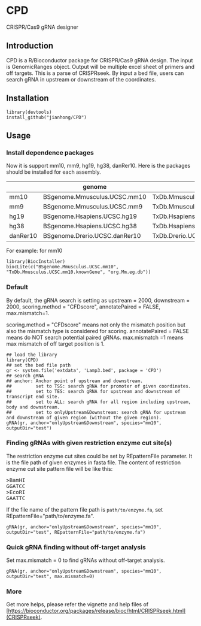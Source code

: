 # CPD
CRISPR/Cas9 gRNA designer

## Introduction

CPD is a R/Bioconductor package for CRISPR/Cas9 gRNA design. 
The input is GenomicRanges object. 
Output will be multiple excel sheet of primers and off targets.
This is a parse of CRISPRseek. By input a bed file, users can
search gRNA in upstream or downstream of the coordinates.

## Installation

```
library(devtools)
install_github("jianhong/CPD")
```

## Usage

### Install dependence packages

Now it is support mm10, mm9, hg19, hg38, danRer10. Here is the packages should be installed for each assembly.

|          | genome                          | txdb                                 | orgAnn      
| -------- | ------------------------------- | ------------------------------------ | ------------
| mm10     | BSgenome.Mmusculus.UCSC.mm10    | TxDb.Mmusculus.UCSC.mm10.knownGene   | org.Mm.eg.db
| mm9      | BSgenome.Mmusculus.UCSC.mm9     | TxDb.Mmusculus.UCSC.mm9.knownGene    | org.Mm.eg.db
| hg19     | BSgenome.Hsapiens.UCSC.hg19     | TxDb.Hsapiens.UCSC.hg19.knownGene    | org.Hs.eg.db
| hg38     | BSgenome.Hsapiens.UCSC.hg38     | TxDb.Hsapiens.UCSC.hg38.knownGene    | org.Hs.eg.db
| danRer10 | BSgenome.Drerio.UCSC.danRer10   | TxDb.Drerio.UCSC.danRer10.refGene    | org.Dr.eg.db

For example: for mm10
```
library(BiocInstaller)
biocLite(c("BSgenome.Mmusculus.UCSC.mm10", "TxDb.Mmusculus.UCSC.mm10.knownGene", "org.Mm.eg.db"))
```

### Default

By default, the gRNA search is setting as upstream = 2000, downstream = 2000, 
scoring.method = "CFDscore", annotatePaired = FALSE, max.mismatch=1.

 scoring.method = "CFDscore" means not only the mismatch position but also the mismatch type is considered for scoring.
 annotatePaired = FALSE means do NOT search potential paired gRNAs.
 max.mismatch =1 means max mismatch of off target position is 1.
 
 
```
## load the library
library(CPD)
## set the bed file path
gr <- system.file('extdata', 'Lamp3.bed', package = 'CPD')
## search gRNA
## anchor: Anchor point of upstream and downstream. 
##         set to TSS: search gRNA for promoter of given coordinates.
##         set to TES: search gRNA for upstream and downstream of transcript end site.
##         set to ALL: search gRNA for all region including upstream, body and downstream.
##         set to onlyUpstream&Downstream: search gRNA for upstream and downstream of given region (without the given region).
gRNA(gr, anchor="onlyUpstream&Downstream", species="mm10", outputDir="test")
```

### Finding gRNAs with given restriction enzyme cut site(s)

The restriction enzyme cut sites could be set by REpatternFile parameter. It is the file path of given enzymes in fasta file.
The content of restriction enzyme cut site pattern file will be like this:
<pre>
>BamHI
GGATCC
>EcoRI
GAATTC
</pre>

If the file name of the pattern file path is `path/to/enzyme.fa`, set REpatternFile="path/to/enzyme.fa".

```
gRNA(gr, anchor="onlyUpstream&Downstream", species="mm10", outputDir="test", REpatternFile="path/to/enzyme.fa")
```

###  Quick gRNA finding without off-target analysis

Set max.mismatch = 0 to find gRNAs without off-target analysis.

```
gRNA(gr, anchor="onlyUpstream&Downstream", species="mm10", outputDir="test", max.mismatch=0)
```

### More

Get more helps, please refer the vignette and help files of [https://bioconductor.org/packages/release/bioc/html/CRISPRseek.html](CRISPRseek).


